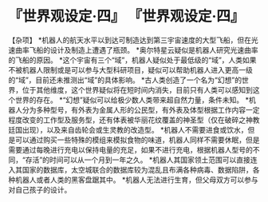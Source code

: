 # 『世界观设定·四』 『世界观设定·四』
【杂项】
*机器人的航天水平以到达可制造达到第三宇宙速度的大型飞船，但在光速曲率飞船的设计及制造上遭遇了瓶颈。
*奥尔特星云疑似是机器人研究光速曲率的飞船的原因。
*这个宇宙有三个“域”，机器人疑似处于最低级的“域”，人类如果不被机器人限制或是可以参与大型科研项目，疑似可以帮助机器人进入更高一级的“域”，目前还未推测出“域”的具体影响。
*古人类创造了一个名为“幻想”的世界，位于其他维度，这个世界疑似将在短时间内消失，目前只有人类可以感知到这个世界的存在。
*“幻想”疑似可以给极少数人类带来超自然力量，条件未知。
*机器人分为多种型号，有外表为金属人形的公民型，有外表及体型根据工作内容一定程度改变的工作型及服务型，还有体表被华丽花纹覆盖的神圣型（仅在破碎之神教廷国出现），以及来自齿轮会或生灵教的改造型。
*机器人不需要进食或饮水，但是可以通过购买一些特殊的模组来模拟食物的味道，机器人同样不需要休眠，但是需要通过每晚进行充电以保持电量的充足，如果不进行充电，根据机器人型号的不同，“存活”的时间可以从一个月到一年之久。
*机器人其国家领土范围可以直接连入其国家的数据库，太空城联合的数据库较为混乱且布满各种病毒、数据陷阱，各种机器人或者人类的黑客盘踞其中。
*机器人无法进行生育，但父母双方可以参与对自己孩子的设计。